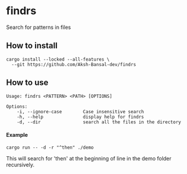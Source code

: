 # findrs

Search for patterns in files

## How to install

```
cargo install --locked --all-features \
  --git https://github.com/Aksh-Bansal-dev/findrs
```

## How to use

```
Usage: findrs <PATTERN> <PATH> [OPTIONS]

Options:
	-i, --ignore-case   	 Case insensitive search
	-h, --help          	 display help for findrs
	-d, --dir           	 search all the files in the directory
```

#### Example

```
cargo run -- -d -r "^then" ./demo
```

This will search for 'then' at the beginning of line in the demo folder recursively.

